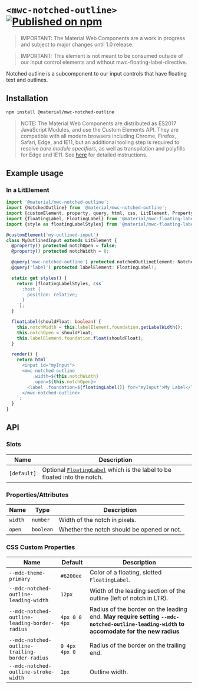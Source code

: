 # `<mwc-notched-outline>` [![Published on npm](https://img.shields.io/npm/v/@material/mwc-notched-outline.svg)](https://www.npmjs.com/package/@material/mwc-notched-outline)

> IMPORTANT: The Material Web Components are a work in progress and subject to
> major changes until 1.0 release.

> IMPORTANT: This element is not meant to be consumed outside of our input
> control elements and without mwc-floating-label-directive.

Notched outline is a subcomponent to our input controls that have floating text and outlines.

## Installation

```sh
npm install @material/mwc-notched-outline
```

> NOTE: The Material Web Components are distributed as ES2017 JavaScript
> Modules, and use the Custom Elements API. They are compatible with all modern
> browsers including Chrome, Firefox, Safari, Edge, and IE11, but an additional
> tooling step is required to resolve *bare module specifiers*, as well as
> transpilation and polyfills for Edge and IE11. See
> [here](https://github.com/material-components/material-components-web-components#quick-start)
> for detailed instructions.

## Example usage

### In a LitElement

```ts
import '@material/mwc-notched-outline';
import {NotchedOutline} from '@material/mwc-notched-outline';
import {customElement, property, query, html, css, LitElement, PropertyValues} from 'lit-element';
import {floatingLabel, FloatingLabel} from '@material/mwc-floating-label';
import {style as floatingLabelStyles} from '@material/mwc-floating-label/mwc-floating-label-css.js';

@customElement('my-outlined-input')
class MyOutlinedInput extends LitElement {
  @property() protected notchOpen = false;
  @property() protected notchWidth = 0;

  @query('mwc-notched-outline') protected notchedOutlineElement: NotchedOutline!;
  @query('label') protected labelElement: FloatingLabel!;

  static get styles() {
    return [floatingLabelStyles, css`
      :host {
        position: relative;
      }
    `];
  }

  floatLabel(shouldFloat: boolean) {
    this.notchWidth = this.labelElement.foundation.getLabelWidth();
    this.notchOpen = shouldFloat;
    this.labelElement.foundation.float(shouldFloat);
  }

  render() {
    return html`
      <input id="myInput">
      <mwc-notched-outline
          .width=${this.notchWidth}
          .open=${this.notchOpen}>
        <label .foundation=${floatingLabel()} for="myInput">My Label</label>
      </mwc-notched-outline>
    `;
  }
}
```

## API

### Slots

| Name      | Description
| --------- | -----------
| `[default]`  | Optional [`FloatingLabel`](https://github.com/material-components/material-components-web-components/tree/master/packages/floating-label) which is the label to be floated into the notch.

### Properties/Attributes

| Name    | Type      | Description
| ------- | --------- |------------
| `width` | `number`  | Width of the notch in pixels.
| `open`  | `boolean` | Whether the notch should be opened or not.

### CSS Custom Properties

| Name                                           | Default       | Description
| ---------------------------------------------- | ------------- |------------
| `--mdc-theme-primary`                          | `#6200ee`     | Color of a floating, slotted `FloatingLabel`.
| `--mdc-notched-outline-leading-width`          | `12px`        | Width of the leading section of the outline (left of notch in LTR).
| `--mdc-notched-outline-leading-border-radius`  | `4px 0 0 4px` | Radius of the border on the leading end. **May require setting `--mdc-notched-outline-leading-width` to accomodate for the new radius**
| `--mdc-notched-outline-trailing-border-radius` | `0 4px 4px 0` | Radius of the border on the trailing end.
| `--mdc-notched-outline-stroke-width`           | `1px`         | Outline width.